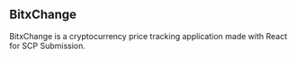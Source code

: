 ## BitxChange
BitxChange is a cryptocurrency price tracking application made with React for SCP Submission.
